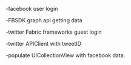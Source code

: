 

-facebook user login

-FBSDK graph api getting data

-twitter Fabric frameworks guest login

-twitter APIClient with tweetID

-populate UICollectionView with facebook data.


